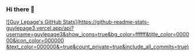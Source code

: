 ### Hi there 👋

[![Guy Lepage's GitHub Stats](https://github-readme-stats-guylepage3.vercel.app/api?username=guylepage3&show_icons=true&bg_color=ffffff&title_color=000000&icon_color=000000                    &text_color=000000&=true&count_private=true&include_all_commits=true)](https://github.com/guylepage3/github-readme-stats)

<!--
**guylepage3/guylepage3** is a ✨ _special_ ✨ repository because its `README.md` (this file) appears on your GitHub profile.

Here are some ideas to get you started:

- 🔭 I’m currently working on ...
- 🌱 I’m currently learning ...
- 👯 I’m looking to collaborate on ...
- 🤔 I’m looking for help with ...
- 💬 Ask me about ...
- 📫 How to reach me: ...
- 😄 Pronouns: ...
- ⚡ Fun fact: ...
-->
